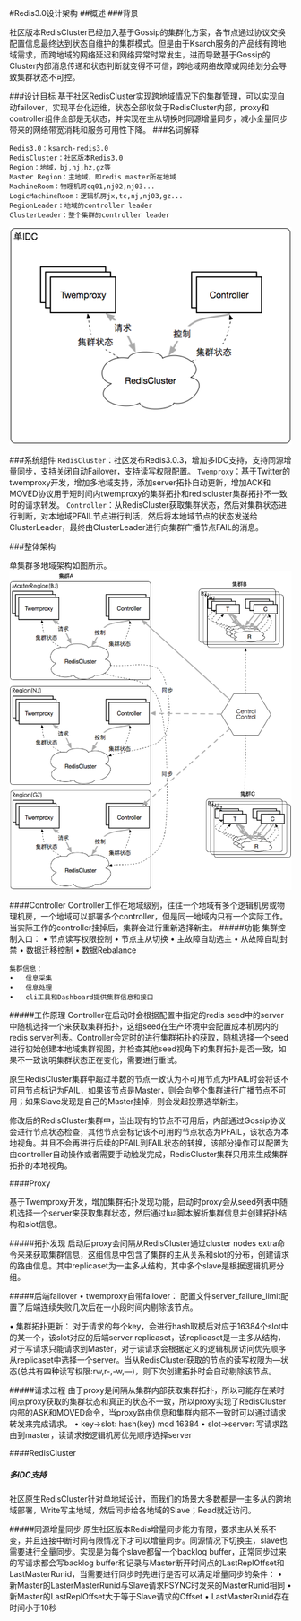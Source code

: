 #Redis3.0设计架构
##概述
###背景

社区版本RedisCluster已经加入基于Gossip的集群化方案，各节点通过协议交换配置信息最终达到状态自维护的集群模式。但是由于Ksarch服务的产品线有跨地域需求，而跨地域的网络延迟和网络异常时常发生，进而导致基于Gossip的Cluster内部消息传递和状态判断就变得不可信，跨地域网络故障或网络划分会导致集群状态不可控。

###设计目标
 基于社区RedisCluster实现跨地域情况下的集群管理，可以实现自动failover，实现平台化运维，状态全部收敛于RedisCluster内部，proxy和controller组件全部是无状态，并实现在主从切换时同源增量同步，减小全量同步带来的网络带宽消耗和服务可用性下降。
###名词解释

	Redis3.0：ksarch-redis3.0
	RedisCluster：社区版本Redis3.0
	Region：地域，bj,nj,hz,gz等
	Master Region：主地域，即redis master所在地域
	MachineRoom：物理机房cq01,nj02,nj03...
	LogicMachineRoom：逻辑机房jx,tc,nj,nj03,gz...
	RegionLeader：地域的controller leader
	ClusterLeader：整个集群的controller leader

![architecture](doc/pic/rediscluster1.png)


###系统组件
`RedisCluster`：社区发布Redis3.0.3，增加多IDC支持，支持同源增量同步，支持关闭自动Failover，支持读写权限配置。
`Twemproxy`：基于Twitter的twemproxy开发，增加多地域支持，添加server拓扑自动更新，增加ACK和MOVED协议用于短时间内twemproxy的集群拓扑和rediscluster集群拓扑不一致时的请求转发。
`Controller`：从RedisCluster获取集群状态，然后对集群状态进行判断，对本地域PFAIL节点进行判活，然后将本地域节点的状态发送给ClusterLeader，最终由ClusterLeader进行向集群广播节点FAIL的消息。

###整体架构


单集群多地域架构如图所示。
![arch](doc/pic/rediscluster2.png)

####Controller
Controller工作在地域级别，往往一个地域有多个逻辑机房或物理机房，一个地域可以部署多个controller，但是同一地域内只有一个实际工作。当实际工作的controller挂掉后，集群会进行重新选择新主。
#####功能
	集群控制入口：
	•	节点读写权限控制
	•	节点主从切换
	•	主故障自动选主
	•	从故障自动封禁
	•	数据迁移控制
	•	数据Rebalance

	集群信息：
	•	信息采集
	•	信息处理
	•	cli工具和Dashboard提供集群信息和接口

#####工作原理
Controller在启动时会根据配置中指定的redis seed中的server中随机选择一个来获取集群拓扑，这组seed在生产环境中会配置成本机房内的redis server列表。Controller会定时的进行集群拓扑的获取，随机选择一个seed进行初始创建本地域集群视图，并检查其他seed视角下的集群拓扑是否一致，如果不一致说明集群状态正在变化，需要进行重试。

原生RedisCluster集群中超过半数的节点一致认为不可用节点为PFAIL时会将该不可用节点标记为FAIL，如果该节点是Master，则会向整个集群进行广播节点不可用；如果Slave发现是自己的Master挂掉，则会发起投票选举新主。

修改后的RedisCluster集群中，当出现有的节点不可用后，内部通过Gossip协议会进行节点状态检查，其他节点会标记该不可用的节点状态为PFAIL，该状态为本地视角。并且不会再进行后续的PFAIL到FAIL状态的转换，该部分操作可以配置为由controller自动操作或者需要手动触发完成，RedisCluster集群只用来生成集群拓扑的本地视角。


####Proxy

基于Twemproxy开发，增加集群拓扑发现功能，启动时proxy会从seed列表中随机选择一个server来获取集群状态，然后通过lua脚本解析集群信息并创建拓扑结构和slot信息。

#####拓扑发现
启动后proxy会间隔从RedisCluster通过cluster nodes extra命令来来获取集群信息，这组信息中包含了集群的主从关系和slot的分布，创建请求的路由信息。其中replicaset为一主多从结构，其中多个slave是根据逻辑机房分组。

#####后端failover
•	twemproxy自带failover：
配置文件server_failure_limit配置了后端连续失败几次后在一小段时间内剔除该节点。

•	集群拓扑更新：
       对于请求的每个key，会进行hash取模后对应于16384个slot中的某一个，该slot对应的后端server replicaset，该replicaset是一主多从结构，对于写请求只能请求到Master，对于读请求会根据定义的逻辑机房访问优先顺序从replicaset中选择一个server。当从RedisCluster获取的节点的读写权限为—状态(总共有四种读写权限:rw,r-,-w,—)，则下次创建拓扑时会自动剔除该节点。
       
#####请求过程
由于proxy是间隔从集群内部获取集群拓扑，所以可能存在某时间点proxy获取的集群状态和真正的状态不一致，所以proxy实现了RedisCluster内部的ASK和MOVED命令，当proxy路由信息和集群内部不一致时可以通过请求转发来完成请求。
•	key->slot: hash(key) mod 16384
•	slot->server: 写请求路由到master，读请求按逻辑机房优先顺序选择server


####RedisCluster
##### 多IDC支持
社区原生RedisCluster针对单地域设计，而我们的场景大多数都是一主多从的跨地域部署，Write写主地域，然后同步给各地域的Slave；Read就近访问。

#####同源增量同步
原生社区版本Redis增量同步能力有限，要求主从关系不变，并且连接中断时间有限情况下才可以增量同步。同源情况下切换主，slave也需要进行全量同步。实现是为每个slave都留一个backlog buffer，正常同步过来的写请求都会写backlog buffer和记录与Master断开时间点的LastReplOffset和LastMasterRunid，当需要进行同步时先进行是否可以满足增量同步的条件：
•	新Master的LasterMasterRunid与Slave请求PSYNC时发来的MasterRunid相同
•	新Master的LastReplOffset大于等于Slave请求的Offset
•	LastMasterRunid存在时间小于10秒



